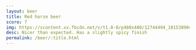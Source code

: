 ```yaml
---
layout: beer
title: Red horse beer
score: 7
img: https://scontent.xx.fbcdn.net/v/t1.0-0/p480x480/12744494_10153890418648745_513314091064162487_n.jpg?oh=e63917aa3145cd626ef35344075a39f8&oe=58919CEB
desc: Nicer than expected. Has a slightly spicy finish
permalink: /beer/:title.html
---
```

